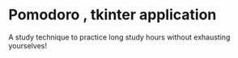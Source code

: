 # Pomodoro , tkinter application
A study technique to practice long study hours without exhausting yourselves!
